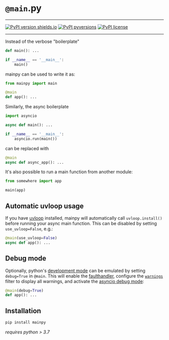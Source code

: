 # `@main`.py

-----

[![PyPI version shields.io](https://img.shields.io/pypi/v/mainpy.svg)](https://pypi.python.org/pypi/mainpy/)
[![PyPI pyversions](https://img.shields.io/pypi/pyversions/mainpy.svg)](https://pypi.python.org/pypi/mainpy/)
[![PyPI license](https://img.shields.io/pypi/l/mainpy.svg)](https://pypi.python.org/pypi/mainpy/)

-----

Instead of the verbose "boilerplate"

```python
def main(): ...

if __name__ == '__main__':
    main()
```

mainpy can be used to write it as:

```python
from mainpy import main

@main
def app(): ...
```

Similarly, the async boilerplate

```python
import asyncio

async def main(): ...

if __name__ == '__main__':
    asyncio.run(main())
```

can be replaced with

```python
@main
async def async_app(): ...
```

It's also possible to run a main function from another module:

```python
from somewhere import app

main(app)
```

## Automatic uvloop usage

If you have [uvloop](https://github.com/MagicStack/uvloop) installed, mainpy
will automatically call `uvloop.install()` before running your async main 
function. This can be disabled by setting `use_uvloop=False`, e.g.:

```python
@main(use_uvloop=False)
async def app(): ...
```

## Debug mode

Optionally, python's [development mode](https://docs.python.org/3/library/devmode.html) 
can be emulated by setting `debug=True` in `@main`. This will enable the
[faulthandler](https://docs.python.org/3/library/faulthandler.html#faulthandler.enable), 
configure the [`warnings`](https://docs.python.org/3/library/warnings.html) 
filter to display all warnings, and activate the
[asyncio debug mode](https://docs.python.org/3/library/asyncio-dev.html#asyncio-debug-mode):

```python
@main(debug=True)
def app(): ...
```


## Installation

```bash
pip install mainpy
```

*requires python > 3.7*
